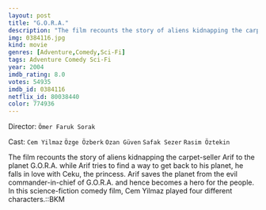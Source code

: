 ```yaml
---
layout: post
title: "G.O.R.A."
description: "The film recounts the story of aliens kidnapping the carpet-seller Arif to the planet G.O.R.A. while Arif tries to find a way to get back to his planet, he falls in love with Ceku, the princess. Arif saves the planet from the evil commander-in-chief of G.O.R.A. and hence becomes a hero for the people. In this science-fiction comedy film, Cem Yilmaz played four different characters..."
img: 0384116.jpg
kind: movie
genres: [Adventure,Comedy,Sci-Fi]
tags: Adventure Comedy Sci-Fi 
year: 2004
imdb_rating: 8.0
votes: 54935
imdb_id: 0384116
netflix_id: 80038440
color: 774936
---
```

Director: `Ömer Faruk Sorak`  

Cast: `Cem Yilmaz` `Özge Özberk` `Ozan Güven` `Safak Sezer` `Rasim Öztekin` 

The film recounts the story of aliens kidnapping the carpet-seller Arif to the planet G.O.R.A. while Arif tries to find a way to get back to his planet, he falls in love with Ceku, the princess. Arif saves the planet from the evil commander-in-chief of G.O.R.A. and hence becomes a hero for the people. In this science-fiction comedy film, Cem Yilmaz played four different characters.::BKM